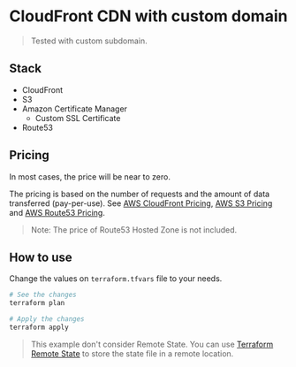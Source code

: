 # CloudFront CDN with custom domain

> Tested with custom subdomain.

## Stack

- CloudFront
- S3
- Amazon Certificate Manager
  - Custom SSL Certificate
- Route53

## Pricing

In most cases, the price will be near to zero.

The pricing is based on the number of requests and the amount of data transferred (pay-per-use). See [AWS CloudFront Pricing](https://aws.amazon.com/cloudfront/pricing/), [AWS S3 Pricing](https://aws.amazon.com/s3/pricing/) and [AWS Route53 Pricing](https://aws.amazon.com/route53/pricing/).

> Note: The price of Route53 Hosted Zone is not included.

## How to use

Change the values on `terraform.tfvars` file to your needs.

```bash
# See the changes
terraform plan

# Apply the changes
terraform apply
```

> This example don't consider Remote State. You can use [Terraform Remote State](https://www.terraform.io/docs/state/remote.html) to store the state file in a remote location.